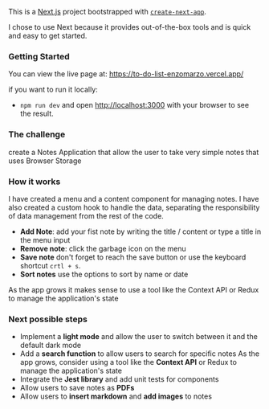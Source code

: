 This is a [Next.js](https://nextjs.org/) project bootstrapped with [`create-next-app`](https://github.com/vercel/next.js/tree/canary/packages/create-next-app).

I chose to use Next because it provides out-of-the-box tools and is quick and easy to get started.

### Getting Started

You can view the live page at: https://to-do-list-enzomarzo.vercel.app/

if you want to run it locally:

- `npm run dev` and open [http://localhost:3000](http://localhost:3000) with your browser to see the result.

### The challenge

create a Notes Application that allow the user to take very simple notes that uses Browser Storage

### How it works

I have created a menu and a content component for managing notes. I have also created a custom hook to handle the data, separating the responsibility of data management from the rest of the code.

- **Add Note**: add your fist note by writing the title / content or type a title in the menu input
- **Remove note**: click the garbage icon on the menu
- **Save note** don't forget to reach the save button or use the keyboard shortcut `crtl + s`.
- **Sort notes** use the options to sort by name or date

As the app grows it makes sense to use a tool like the Context API or Redux to manage the application's state

### Next possible steps

- Implement a **light mode** and allow the user to switch between it and the default dark mode
- Add a **search function** to allow users to search for specific notes
  As the app grows, consider using a tool like the **Context API** or Redux to manage the application's state
- Integrate the **Jest library** and add unit tests for components
- Allow users to save notes as **PDFs**
- Allow users to **insert markdown** and **add images** to notes
